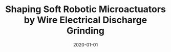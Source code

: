 ---
title: "Shaping Soft Robotic Microactuators by Wire Electrical Discharge Grinding"
collection: publications
permalink: /publication/2020-01-01-Shaping-Soft-Robotic-Microactuators-by-Wire-Electrical-Discharge-Grinding
date: 2020-01-01
venue: 'Micromachines'
link: 'https://doi.org/10.3390/mi11070661'
citation: ' <b>Edoardo Milana</b>,  Mattia Bellotti,  Benjamin Gorissen,  Jun Qian,  Michael De Volder,  Dominiek Reynaerts, &quot;Shaping Soft Robotic Microactuators by Wire Electrical Discharge Grinding.&quot; <i>Micromachines</i>, 2020.'
---